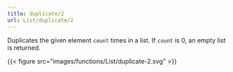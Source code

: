 ```yaml
---
title: duplicate/2
url: List/duplicate/2
---
```



Duplicates the given element `count` times in a list.
If `count` is 0, an empty list is returned.

{{< figure src="images/functions/List/duplicate-2.svg" >}}